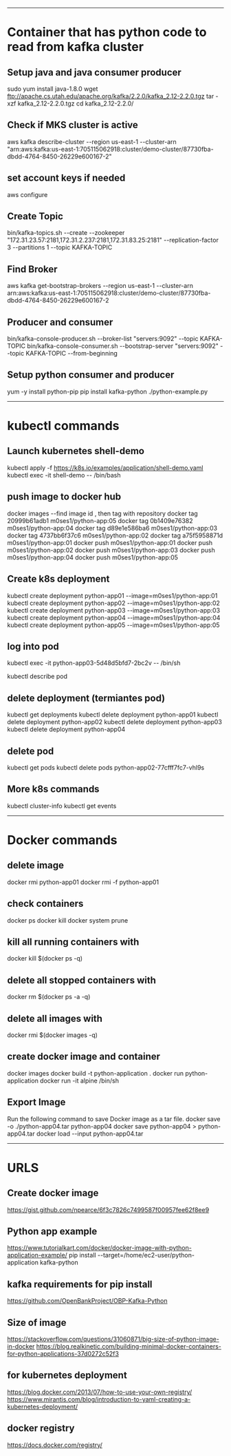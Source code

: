 ------------------------------------------------------------------------------
# Container that has python code to read from kafka cluster


## Setup java and java consumer producer
sudo yum install java-1.8.0
wget ftp://apache.cs.utah.edu/apache.org/kafka/2.2.0/kafka_2.12-2.2.0.tgz
tar -xzf kafka_2.12-2.2.0.tgz
cd kafka_2.12-2.2.0/

## Check if MKS cluster is active
aws kafka describe-cluster --region us-east-1 --cluster-arn "arn:aws:kafka:us-east-1:705115062918:cluster/demo-cluster/87730fba-dbdd-4764-8450-26229e600167-2"

## set account keys if needed
aws configure

## Create Topic
bin/kafka-topics.sh --create --zookeeper "172.31.23.57:2181,172.31.2.237:2181,172.31.83.25:2181" --replication-factor 3 --partitions 1 --topic KAFKA-TOPIC

## Find Broker
aws kafka get-bootstrap-brokers --region us-east-1 --cluster-arn arn:aws:kafka:us-east-1:705115062918:cluster/demo-cluster/87730fba-dbdd-4764-8450-26229e600167-2

## Producer and consumer
bin/kafka-console-producer.sh --broker-list "servers:9092" --topic KAFKA-TOPIC
bin/kafka-console-consumer.sh --bootstrap-server "servers:9092" --topic KAFKA-TOPIC --from-beginning

## Setup python consumer and producer
yum -y install python-pip
pip install kafka-python
./python-example.py

---------------------------------------------------


# kubectl commands

## Launch kubernetes shell-demo
kubectl apply -f https://k8s.io/examples/application/shell-demo.yaml
kubectl exec -it shell-demo -- /bin/bash


## push image to docker hub
docker images
--find image id , then tag with repository
docker tag 20999b61adb1 m0ses1/python-app:05
docker tag 0b1409e76382 m0ses1/python-app:04
docker tag d89e1e586ba6 m0ses1/python-app:03
docker tag 4737bb6f37c6 m0ses1/python-app:02
docker tag a75f5958871d m0ses1/python-app:01
docker push m0ses1/python-app:01
docker push m0ses1/python-app:02
docker push m0ses1/python-app:03
docker push m0ses1/python-app:04
docker push m0ses1/python-app:05






## Create k8s deployment 
kubectl create deployment python-app01 --image=m0ses1/python-app:01
kubectl create deployment python-app02 --image=m0ses1/python-app:02
kubectl create deployment python-app03 --image=m0ses1/python-app:03
kubectl create deployment python-app04 --image=m0ses1/python-app:04
kubectl create deployment python-app05 --image=m0ses1/python-app:05

## log into pod
kubectl exec -it python-app03-5d48d5bfd7-2bc2v -- /bin/sh

kubectl describe pod

## delete deployment (termiantes pod)
kubectl get deployments
kubectl delete deployment python-app01
kubectl delete deployment python-app02
kubectl delete deployment python-app03
kubectl delete deployment python-app04

## delete pod
kubectl get pods
kubectl delete pods python-app02-77cfff7fc7-vhl9s

## More k8s commands
kubectl cluster-info
kubectl get events


--------------------------------------------------
# Docker commands

## delete image
docker rmi python-app01
docker rmi -f python-app01

## check containers 
docker ps
docker kill 
docker system prune

## kill all running containers with 
docker kill $(docker ps -q)

## delete all stopped containers with 
docker rm $(docker ps -a -q)

## delete all images with 
docker rmi $(docker images -q)

## create docker image and container
docker images
docker build -t python-application .
docker run python-application
docker run -it alpine /bin/sh


## Export Image
Run the following command to save Docker image as a tar file.
docker save -o ./python-app04.tar python-app04
docker save python-app04 > python-app04.tar
docker load --input python-app04.tar


--------------------------------------------------
# URLS


## Create docker image
https://gist.github.com/npearce/6f3c7826c7499587f00957fee62f8ee9

## Python app example
https://www.tutorialkart.com/docker/docker-image-with-python-application-example/
pip install --target=/home/ec2-user/python-application kafka-python


## kafka requirements for pip install 
https://github.com/OpenBankProject/OBP-Kafka-Python

## Size of image
https://stackoverflow.com/questions/31060871/big-size-of-python-image-in-docker
https://blog.realkinetic.com/building-minimal-docker-containers-for-python-applications-37d0272c52f3


## for kubernetes deployment
https://blog.docker.com/2013/07/how-to-use-your-own-registry/
https://www.mirantis.com/blog/introduction-to-yaml-creating-a-kubernetes-deployment/

## docker registry
https://docs.docker.com/registry/
